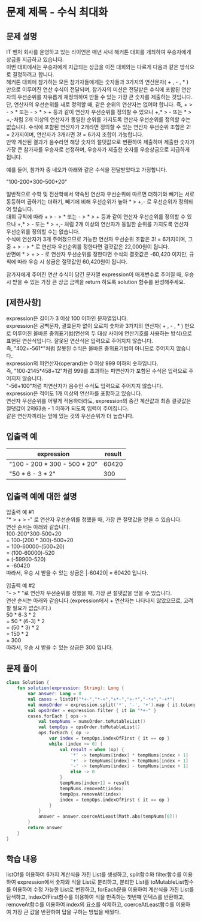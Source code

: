 # 문제 제목 - 수식 최대화
## 문제 설명
IT 벤처 회사를 운영하고 있는 라이언은 매년 사내 해커톤 대회를 개최하여 우승자에게 상금을 지급하고 있습니다.  
이번 대회에서는 우승자에게 지급되는 상금을 이전 대회와는 다르게 다음과 같은 방식으로 결정하려고 합니다.  
해커톤 대회에 참가하는 모든 참가자들에게는 숫자들과 3가지의 연산문자( + , - , * ) 만으로 이루어진 연산 수식이 전달되며, 참가자의 미션은 전달받은 수식에 포함된 연산자의 우선순위를 자유롭게 재정의하여 만들 수 있는 가장 큰 숫자를 제출하는 것입니다.  
단, 연산자의 우선순위를 새로 정의할 때, 같은 순위의 연산자는 없어야 합니다. 즉, + > - > * 또는 - > * > + 등과 같이 연산자 우선순위를 정의할 수 있으나 +,* > - 또는 * > +,-처럼 2개 이상의 연산자가 동일한 순위를 가지도록 연산자 우선순위를 정의할 수는 없습니다. 수식에 포함된 연산자가 2개라면 정의할 수 있는 연산자 우선순위 조합은 2! = 2가지이며, 연산자가 3개라면 3! = 6가지 조합이 가능합니다.  
만약 계산된 결과가 음수라면 해당 숫자의 절댓값으로 변환하여 제출하며 제출한 숫자가 가장 큰 참가자를 우승자로 선정하며, 우승자가 제출한 숫자를 우승상금으로 지급하게 됩니다.

예를 들어, 참가자 중 네오가 아래와 같은 수식을 전달받았다고 가정합니다.

"100-200*300-500+20"

일반적으로 수학 및 전산학에서 약속된 연산자 우선순위에 따르면 더하기와 빼기는 서로 동등하며 곱하기는 더하기, 빼기에 비해 우선순위가 높아 * > +,- 로 우선순위가 정의되어 있습니다.  
대회 규칙에 따라 + > - > * 또는 - > * > + 등과 같이 연산자 우선순위를 정의할 수 있으나 +,* > - 또는 * > +,- 처럼 2개 이상의 연산자가 동일한 순위를 가지도록 연산자 우선순위를 정의할 수는 없습니다.  
수식에 연산자가 3개 주어졌으므로 가능한 연산자 우선순위 조합은 3! = 6가지이며, 그 중 + > - > * 로 연산자 우선순위를 정한다면 결괏값은 22,000원이 됩니다.  
반면에 * > + > - 로 연산자 우선순위를 정한다면 수식의 결괏값은 -60,420 이지만, 규칙에 따라 우승 시 상금은 절댓값인 60,420원이 됩니다.  

참가자에게 주어진 연산 수식이 담긴 문자열 expression이 매개변수로 주어질 때, 우승 시 받을 수 있는 가장 큰 상금 금액을 return 하도록 solution 함수를 완성해주세요.

## [제한사항]
expression은 길이가 3 이상 100 이하인 문자열입니다.  
expression은 공백문자, 괄호문자 없이 오로지 숫자와 3가지의 연산자( + , - , * ) 만으로 이루어진 올바른 중위표기법(연산의 두 대상 사이에 연산기호를 사용하는 방식)으로 표현된 연산식입니다. 잘못된 연산식은 입력으로 주어지지 않습니다.  
즉, "402+-561*"처럼 잘못된 수식은 올바른 중위표기법이 아니므로 주어지지 않습니다.  
expression의 피연산자(operand)는 0 이상 999 이하의 숫자입니다.  
즉, "100-2145*458+12"처럼 999를 초과하는 피연산자가 포함된 수식은 입력으로 주어지지 않습니다.  
"-56+100"처럼 피연산자가 음수인 수식도 입력으로 주어지지 않습니다.  
expression은 적어도 1개 이상의 연산자를 포함하고 있습니다.  
연산자 우선순위를 어떻게 적용하더라도, expression의 중간 계산값과 최종 결괏값은 절댓값이 2의63승 - 1 이하가 되도록 입력이 주어집니다.  
같은 연산자끼리는 앞에 있는 것의 우선순위가 더 높습니다.  
## 입출력 예
expression	| result
---|---|
"100 - 200 * 300 - 500 + 20"	| 60420
"50 * 6 - 3 * 2"	| 300
## 입출력 예에 대한 설명
입출력 예 #1  
"* > + > -" 로 연산자 우선순위를 정했을 때, 가장 큰 절댓값을 얻을 수 있습니다.  
연산 순서는 아래와 같습니다.  
100-200*300-500+20  
= 100-(200 * 300)-500+20  
= 100-60000-(500+20)  
= (100-60000)-520  
= (-59900-520)  
= -60420  
따라서, 우승 시 받을 수 있는 상금은 |-60420| = 60420 입니다.

입출력 예 #2  
"- > * "로 연산자 우선순위를 정했을 때, 가장 큰 절댓값을 얻을 수 있습니다.  
연산 순서는 아래와 같습니다.(expression에서 + 연산자는 나타나지 않았으므로, 고려할 필요가 없습니다.)  
50 * 6-3 * 2  
= 50 * (6-3) * 2  
= (50 * 3) * 2  
= 150 * 2  
= 300  
따라서, 우승 시 받을 수 있는 상금은 300 입니다.  
## 문제 풀이
``` kotlin
class Solution {
    fun solution(expression: String): Long {
        var answer: Long = 0
        val cases = listOf("*+-","*-+","+*-","+-*","-*+","-+*")
        val numsOrder = expression.split('*', '-', '+').map { it.toLong() }
        val opsOrder = expression.filter { it in "*+-" }
        cases.forEach { ops ->
            val tempNums = numsOrder.toMutableList()
            val tempOps = opsOrder.toMutableList()
            ops.forEach { op ->
                var index = tempOps.indexOfFirst { it == op }
                while (index >= 0) {
                    val result = when (op) {
                        '*' -> tempNums[index] * tempNums[index + 1]
                        '+' -> tempNums[index] + tempNums[index + 1]
                        '-' -> tempNums[index] - tempNums[index + 1]
                        else -> 0
                    }
                    tempNums[index+1] = result
                    tempNums.removeAt(index)
                    tempOps.removeAt(index)
                    index = tempOps.indexOfFirst { it == op }
                }
            }
            answer = answer.coerceAtLeast(Math.abs(tempNums[0]))
        }
        return answer
    }
}
```
## 학습 내용
listOf를 이용하여 6가지 계산식을 가진 List를 생성하고, split함수와 filter함수를 이용하여 expression에서 숫자와 식을 List로 분리하고, 분리한 List를 toMutableList함수를 이용하여 수정 가능한 List로 변환하고, forEach문을 이용하여 계산식을 가진 List를 탐색하고, indexOfFirst함수를 이용하여 식을 만족하는 첫번째 인덱스를 반환하고, removeAt함수를 이용하여 index의 요소를 삭제하고, coerceAtLeast함수를 이용하여 가장 큰 값을 반환하여 답을 구하는 방법을 배웠다.


